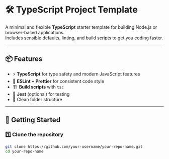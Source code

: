 # 🛠️ TypeScript Project Template

A minimal and flexible **TypeScript** starter template for building Node.js or browser-based applications.  
Includes sensible defaults, linting, and build scripts to get you coding faster.

---

## 📦 Features

- ⚡ **TypeScript** for type safety and modern JavaScript features
- 🧹 **ESLint + Prettier** for consistent code style
- 🏗️ **Build scripts** with `tsc`
- 🧪 **Jest** (optional) for testing
- 📂 Clean folder structure

---

## 🚀 Getting Started

### 1️⃣ Clone the repository
```bash
git clone https://github.com/your-username/your-repo-name.git
cd your-repo-name
